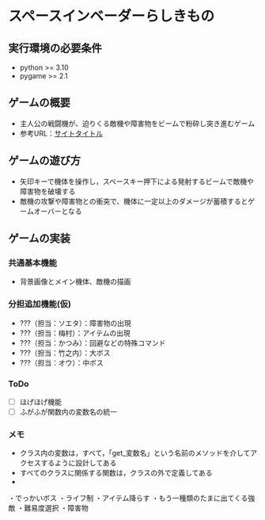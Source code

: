 # スペースインベーダーらしきもの

## 実行環境の必要条件
* python >= 3.10
* pygame >= 2.1

## ゲームの概要
* 主人公の戦闘機が、迫りくる敵機や障害物をビームで粉砕し突き進むゲーム
* 参考URL：[サイトタイトル](https://www.nintendo.com/jp/games/feature/nintendo-classics/clv-p-hafcj/index.html)

## ゲームの遊び方
* 矢印キーで機体を操作し，スペースキー押下による発射するビームで敵機や障害物を破壊する
* 敵機の攻撃や障害物との衝突で、機体に一定以上のダメージが蓄積するとゲームオーバーとなる

## ゲームの実装
### 共通基本機能
* 背景画像とメイン機体、敵機の描画

### 分担追加機能(仮)
* ???（担当：ソエタ）：障害物の出現
* ???（担当：梅村）：アイテムの出現
* ???（担当：かつみ）：回避などの特殊コマンド
* ???（担当：竹之内）：大ボス
* ???（担当：オウ）：中ボス

### ToDo
- [ ] ほげほげ機能
- [ ] ふがふが関数内の変数名の統一

### メモ
* クラス内の変数は，すべて，「get_変数名」という名前のメソッドを介してアクセスするように設計してある
* すべてのクラスに関係する関数は，クラスの外で定義してある
*
・でっかいボス
・ライフ制
・アイテム降らす
・もう一種類のたまに出てくる強敵
・難易度選択
・障害物

